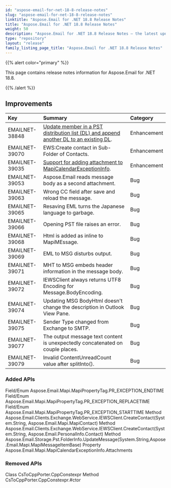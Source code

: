 ```yaml
---
id: "aspose-email-for-net-18-8-release-notes"
slug: "aspose-email-for-net-18-8-release-notes"
linktitle: "Aspose.Email for .NET 18.8 Release Notes"
title: "Aspose.Email for .NET 18.8 Release Notes"
weight: 50
description: "Aspose.Email for .NET 18.8 Release Notes – the latest updates and fixes."
type: "repository"
layout: "release"
family_listing_page_title: "Aspose.Email for .NET 18.8 Release Notes"
---
```


{{% alert color="primary" %}} 

This page contains release notes information for Aspose.Email for .NET 18.8.

{{% /alert %}} 
## **Improvements**


|**Key**|**Summary**|**Category**|
| :- | :- | :- |
|EMAILNET-38848|[Update member in a PST distribution list (DL) and append another DL to an existing DL](https://docs.aspose.com/email/net/working-with-contacts-in-pst-file/#workingwithcontactsinpstfile-updatedistributionlistinpst).|Enhancement|
|EMAILNET-39070|EWS:Create contact in Sub-Folder of Contacts.|Enhancement|
|EMAILNET-39035|[Support for adding attachment to MapiCalendarExceptionInfo](https://docs.aspose.com/email/net/working-with-recurrences/#workingwithrecurrences-addattachmenttorecurringcalendarevents).|Enhancement|
|EMAILNET-39053|Aspose.Email reads message body as a second attachment.|Bug|
|EMAILNET-39063|Wrong CC field after save and reload the message.|Bug|
|EMAILNET-39065|Resaving EML turns the Japanese language to garbage.|Bug|
|EMAILNET-39066|Opening PST file raises an error.|Bug|
|EMAILNET-39068|Html is added as inline to MapiMEssage.|Bug|
|EMAILNET-39069|EML to MSG disturbs output.|Bug|
|EMAILNET-39071|MHT to MSG embeds header information in the message body.|Bug|
|EMAILNET-39072|IEWSClient always returns UTF8 Encoding for Message.BodyEncoding.|Bug|
|EMAILNET-39074|Updating MSG BodyHtml doesn't change the description in Outlook View Pane.|Bug|
|EMAILNET-39075|Sender Type changed from Exchange to SMTP.|Bug|
|EMAILNET-39077|The output message text content is unexpectedly concatenated on couple places.|Bug|
|EMAILNET-39079|Invalid ContentUnreadCount value after splitInto().|Bug|
### **Added APIs**
Field/Enum Aspose.Email.Mapi.MapiPropertyTag.PR_EXCEPTION_ENDTIME
Field/Enum Aspose.Email.Mapi.MapiPropertyTag.PR_EXCEPTION_REPLACETIME
Field/Enum Aspose.Email.Mapi.MapiPropertyTag.PR_EXCEPTION_STARTTIME
Method Aspose.Email.Clients.Exchange.WebService.IEWSClient.CreateContact(System.String, Aspose.Email.Mapi.MapiContact)
Method Aspose.Email.Clients.Exchange.WebService.IEWSClient.CreateContact(System.String, Aspose.Email.PersonalInfo.Contact)
Method Aspose.Email.Storage.Pst.FolderInfo.UpdateMessage(System.String,Aspose.Email.Mapi.MapiMessageItemBase)
Property Aspose.Email.Mapi.MapiCalendarExceptionInfo.Attachments
### **Removed APIs**
Class CsToCppPorter.CppConstexpr
Method CsToCppPorter.CppConstexpr.#ctor
